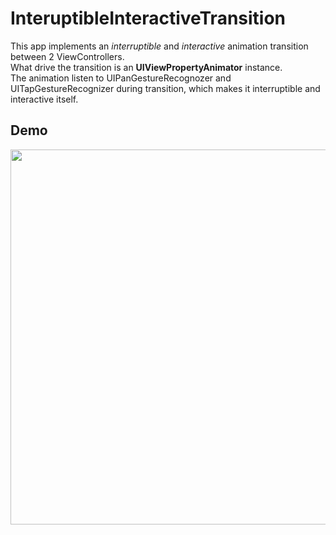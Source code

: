 # InteruptibleInteractiveTransition

This app implements an *interruptible* and *interactive* animation transition between 2 ViewControllers.<br />
What drive the transition is an **UIViewPropertyAnimator** instance.<br />
The animation listen to UIPanGestureRecognozer and UITapGestureRecognizer during transition, which makes it interruptible and interactive itself.

## Demo

<img src="./Demo/demo.gif" width="600">
